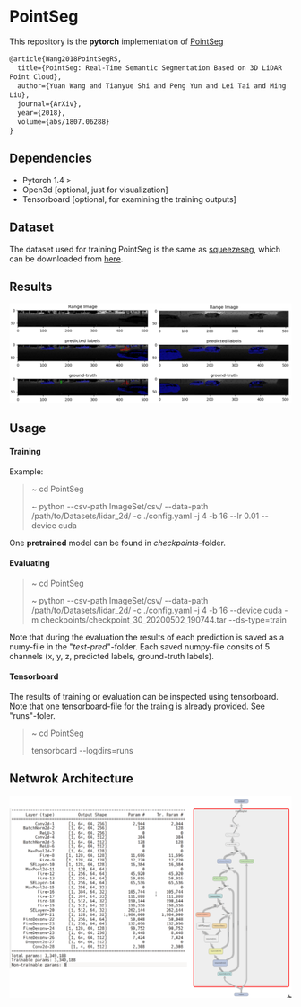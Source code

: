 # PointSeg
This repository is the __pytorch__ implementation of [PointSeg](https://arxiv.org/abs/1807.06288)

```
@article{Wang2018PointSegRS,
  title={PointSeg: Real-Time Semantic Segmentation Based on 3D LiDAR Point Cloud},
  author={Yuan Wang and Tianyue Shi and Peng Yun and Lei Tai and Ming Liu},
  journal={ArXiv},
  year={2018},
  volume={abs/1807.06288}
}
```

## Dependencies
- Pytorch 1.4 >
- Open3d [optional, just for visualization]
- Tensorboard [optional, for examining the training outputs]

## Dataset
The dataset used for training PointSeg is the same as [squeezeseg](https://github.com/xuanyuzhou98/SqueezeSegV2), which can be downloaded from 
[here](https://www.dropbox.com/s/pnzgcitvppmwfuf/lidar_2d.tgz?dl=0).

## Results
![pointseg](resources/res.png)

## Usage 

#### Training

Example:

> ~ cd PointSeg
>
> ~ python --csv-path ImageSet/csv/ --data-path /path/to/Datasets/lidar_2d/ -c ./config.yaml -j 4 -b 16 --lr 0.01 --device cuda

One __pretrained__ model can be found in _checkpoints_-folder. 

#### Evaluating

> ~ cd PointSeg
>
> ~ python --csv-path ImageSet/csv/ --data-path /path/to/Datasets/lidar_2d/  -c ./config.yaml -j 4 -b 16 --device cuda -m checkpoints/checkpoint_30_20200502_190744.tar --ds-type=train

Note that during the evaluation the results of each prediction is saved as a numy-file in the "_test-pred_"-folder.
Each saved numpy-file consits of 5 channels (x, y, z, predicted labels, ground-truth labels).

#### Tensorboard
The results of training or evaluation can be inspected using tensorboard. Note that one tensorboard-file for the trainig is already provided.
See "runs"-foler.

> ~ cd PointSeg
>
> tensorboard --logdirs=runs

## Netwrok Architecture

![pointseg](resources/arch.png "PointSeg Netwrok Architecture")

##
